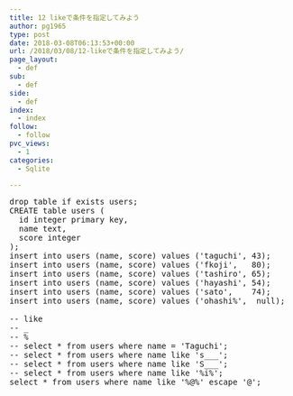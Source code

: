 ```yaml
---
title: 12 likeで条件を指定してみよう
author: pg1965
type: post
date: 2018-03-08T06:13:53+00:00
url: /2018/03/08/12-likeで条件を指定してみよう/
page_layout:
  - def
sub:
  - def
side:
  - def
index:
  - index
follow:
  - follow
pvc_views:
  - 1
categories:
  - Sqlite

---
```

<pre class="lang:tsql decode:true ">drop table if exists users;
CREATE table users (
  id integer primary key,
  name text,
  score integer
);
insert into users (name, score) values ('taguchi', 43);
insert into users (name, score) values ('fkoji',   80);
insert into users (name, score) values ('tashiro', 65);
insert into users (name, score) values ('hayashi', 54);
insert into users (name, score) values ('sato',    74);
insert into users (name, score) values ('ohashi%',  null);

-- like
-- _
-- %
-- select * from users where name = 'Taguchi';
-- select * from users where name like 's___';
-- select * from users where name like 'S___';
-- select * from users where name like '%i%';
select * from users where name like '%@%' escape '@';</pre>

&nbsp;